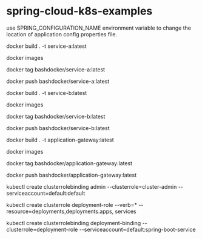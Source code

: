 # spring-cloud-k8s-examples

use SPRING_CONFIGURATION_NAME environment variable to change the location of application config properties file.

docker build . -t service-a:latest

docker images

docker tag <image-id> bashdocker/service-a:latest
  
docker push bashdocker/service-a:latest


docker build . -t service-b:latest

docker images

docker tag <image-id> bashdocker/service-b:latest
  
docker push bashdocker/service-b:latest


docker build . -t application-gateway:latest

docker images

docker tag <image-id> bashdocker/application-gateway:latest
  
docker push bashdocker/application-gateway:latest


kubectl create clusterrolebinding admin --clusterrole=cluster-admin --serviceaccount=default:default

kubectl create clusterrole deployment-role --verb=* --resource=deployments,deployments.apps, services

kubectl create clusterrolebinding deployment-binding --clusterrole=deployment-role --serviceaccount=default:spring-boot-service
